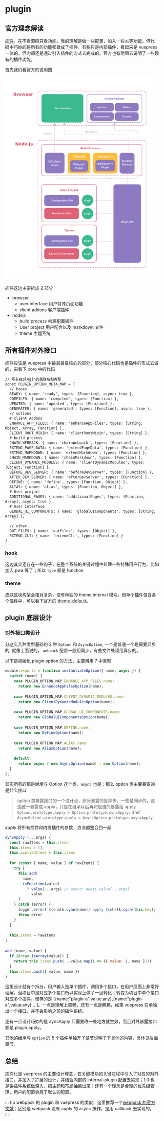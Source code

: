 # plugin

## 官方理念解读

[插件](https://v1.vuepress.vuejs.org/zh/plugin/)，在不看源码只看功能，我的理解是做一些配置，加入一些`UI`等功能。但代码中巧妙的将所有的功能都做成了插件，有些只是内部插件，看起来是 vuepress 一体的，但内部还是通过引入插件的方式去完成的。官方也有附图去说明了一些现有的插件功能。

首先我们看官方的说明图

![an image](/architecture.png)

插件这边主要拆成 2 部分

- browser
  - user interface 用户特殊页面功能
  - client addons 客户端插件
- nodejs
  - build process 构建配置插件
  - User project 用户配合以及 markdown 文件
  - theme 主题系统

## 所有插件对外接口

插件应该是 vuepress 中最最最最核心的部分，部分核心代码也是插件的形式去做的，来看下 core 中的代码

```
// 所有在plugin的属性名和类型
const PLUGIN_OPTION_META_MAP = {
  // hooks
  READY: { name: 'ready', types: [Function], async: true },
  COMPILED: { name: 'compiled', types: [Function] },
  UPDATED: { name: 'updated', types: [Function] },
  GENERATED: { name: 'generated', types: [Function], async: true },
  // options
  # client Addons
  ENHANCE_APP_FILES: { name: 'enhanceAppFiles', types: [String, Object, Array, Function] },
  CLIENT_ROOT_MIXIN: { name: 'clientRootMixin', types: [String] },
  # build process
  CHAIN_WEBPACK: { name: 'chainWebpack', types: [Function] },
  EXTEND_PAGE_DATA: { name: 'extendPageData', types: [Function] },
  EXTEND_MARKDOWN: { name: 'extendMarkdown', types: [Function] },
  CHAIN_MARKDOWN: { name: 'chainMarkdown', types: [Function] },
  CLIENT_DYNAMIC_MODULES: { name: 'clientDynamicModules', types: [Object, Function] },
  BEFORE_DEV_SERVER: { name: 'beforeDevServer', types: [Function] },
  AFTER_DEV_SERVER: { name: 'afterDevServer', types: [Function] },
  DEFINE: { name: 'define', types: [Function, Object] },
  ALIAS: { name: 'alias', types: [Function, Object] },
  # User project
  ADDITIONAL_PAGES: { name: 'additionalPages', types: [Function, Array], async: true },
  # User interface
  GLOBAL_UI_COMPONENTS: { name: 'globalUIComponents', types: [String, Array] },

  // other
  OUT_FILES: { name: 'outFiles', types: [Object] },
  EXTEND_CLI: { name: 'extendCli', types: [Function] }
}
```

### hook

这边其实还存在一些钩子，在整个系统的关键过程中处理一些特殊用户行为，比如加入 pwa 等了；所以 `type` 都是 function

### theme

皮肤这块构架会相对复杂，没有单独的 theme internal 模块，但单个插件包含各个插件中，可以看下官方的 [theme-default](https://github.com/vuejs/vuepress/blob/master/packages/%40vuepress/theme-default/index.js)。

## plugin 底层设计

### 对外接口类设计

分这么几种类型基础的 2 种 `Option` 和 `AsyncOption`, 一个是普通一个是需要异步的, 就像上面说的， `webpack` 配置一般用同步，有些文件处理用异步的。

以下是初始化 plugin option 的方法，主要用用 7 中类型

```js
module.exports = function instantiateOption({ name, async }) {
  switch (name) {
    case PLUGIN_OPTION_MAP.ENHANCE_APP_FILES.name:
      return new EnhanceAppFilesOption(name);

    case PLUGIN_OPTION_MAP.CLIENT_DYNAMIC_MODULES.name:
      return new ClientDynamicModulesOption(name);

    case PLUGIN_OPTION_MAP.GLOBAL_UI_COMPONENTS.name:
      return new GlobalUIComponentsOption(name);

    case PLUGIN_OPTION_MAP.DEFINE.name:
      return new DefineOption(name);

    case PLUGIN_OPTION_MAP.ALIAS.name:
      return new AliasOption(name);

    default:
      return async ? new AsyncOption(name) : new Option(name);
  }
};
```

其实所有的都是继承与 Option 这个类，`async` 也是；那么 option 类主要暴露的是什么接口

> option 类暴露接口的一个设计点，部分暴露的是异步，一些是同步的，这边统一暴露成 apply，只是在继承以后再将赋值的暴露给 apply
> `Option.prototype.apply = Option.prototype.syncApply;` and `AsyncOption.prototype.apply = AsyncOption.prototype.asyncApply`

apply 将所有插件和内置插件的参数，方法都整合到一起

```js
syncApply (...args) {
  const rawItems = this.items
  this.items = []
  this.appliedItems = this.items

  for (const { name, value } of rawItems) {
    try {
      this.add(
        name,
        isFunction(value)
          ? value(...args) // async: awati value(...args)
          : value
      )
    } catch (error) {
      logger.error(`${chalk.cyan(name)} apply ${chalk.cyan(this.key)} failed.`)
      throw error
    }
  }

  this.items = rawItems
}

add (name, value) {
  if (Array.isArray(value)) {
    return this.items.push(...value.map(i => ({ value: i, name })))
  }
  this.items.push({ value, name })
}
```

这里设计就有个拆分，用户输入是单个插件，调用多个接口，在用户层面上非常好理解，但项目中是对应多个接口所以实现上做了一层转化；转变为项目中单个接口对应多个插件，储存的是 [{name:"plugin-a",value:any},{name:"plugin-a",value:any} ...]。一点是理解上顺畅，还有一点是解耦，如果 vuepress 在单独出一个接口，并不会影响之前的插件系统。

还有一点设计巧妙的是 ayncApply 只需要改一处地方就生效，而且对外暴露接口都是 plugin.apply。

其他的继承与 `option` 的 5 个插件单独开了章节说明了下具体的内容，具体见后面章节。

<!-- TODO:在看下 add 的方法是怎么实现的 -->

## 总结

插件化是 vuepress 的主要设计理念，在关键模块的关键过程中引入了对应的对外接口，并加入了扩展的设计，并结合内部的 internal-plugin 配置去实现；1.0 也是讲插件系统做深入，把主题和布局抽离出来；还有一个理念是合理的优先级管理，用户的配置会高于默认的配置，

::: tip
webpack 的 plugin 和 vuepress 的类似，这里推荐一个[webpack 的官方文献](https://www.webpackjs.com/contribute/writing-a-plugin/#%E5%9F%BA%E6%9C%AC%E6%8F%92%E4%BB%B6%E6%9E%B6%E6%9E%84aa)；区别是 webpack 没有 apply 的 async 操作，是用 callback 去实现的。
:::
